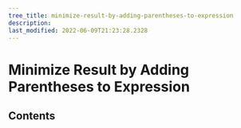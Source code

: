 ```yaml
---
tree_title: minimize-result-by-adding-parentheses-to-expression
description: 
last_modified: 2022-06-09T21:23:28.2328
---
```


# Minimize Result by Adding Parentheses to Expression

## Contents
